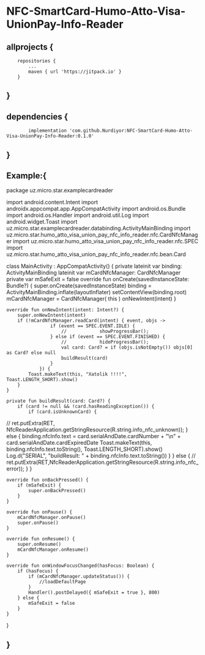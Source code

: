# NFC-SmartCard-Humo-Atto-Visa-UnionPay-Info-Reader
## allprojects {
		repositories {
			...
			maven { url 'https://jitpack.io' }
		}
## }
  
##  dependencies {
	        implementation 'com.github.Nurdiyor:NFC-SmartCard-Humo-Atto-Visa-UnionPay-Info-Reader:0.1.0'
## }
## Example:{
package uz.micro.star.examplecardreader

import android.content.Intent
import androidx.appcompat.app.AppCompatActivity
import android.os.Bundle
import android.os.Handler
import android.util.Log
import android.widget.Toast
import uz.micro.star.examplecardreader.databinding.ActivityMainBinding
import uz.micro.star.humo_atto_visa_union_pay_nfc_info_reader.nfc.CardNfcManager
import uz.micro.star.humo_atto_visa_union_pay_nfc_info_reader.nfc.SPEC
import uz.micro.star.humo_atto_visa_union_pay_nfc_info_reader.nfc.bean.Card

class MainActivity : AppCompatActivity() {
    private lateinit var binding: ActivityMainBinding
    lateinit var mCardNfcManager: CardNfcManager
    private var mSafeExit = false
    override fun onCreate(savedInstanceState: Bundle?) {
        super.onCreate(savedInstanceState)
        binding = ActivityMainBinding.inflate(layoutInflater)
        setContentView(binding.root)
        mCardNfcManager =
                CardNfcManager(
                        this
                )
        onNewIntent(intent)
    }

    override fun onNewIntent(intent: Intent?) {
        super.onNewIntent(intent)
        if (!mCardNfcManager.readCard(intent) { event, objs ->
                    if (event == SPEC.EVENT.IDLE) {
                        //            showProgressBar();
                    } else if (event == SPEC.EVENT.FINISHED) {
                        //            hideProgressBar();
                        val card: Card? = if (objs.isNotEmpty()) objs[0] as Card? else null
                        buildResult(card)
                    }
                }) {
            Toast.makeText(this, "Xatolik !!!!", Toast.LENGTH_SHORT).show()
        }
    }

    private fun buildResult(card: Card?) {
        if (card != null && !card.hasReadingException()) {
            if (card.isUnknownCard) {
//    ret.putExtra(RET, NfcReaderApplication.getStringResource(R.string.info_nfc_unknown));
            } else {
                binding.nfcInfo.text =
                        card.serialAndDate.cardNumber + "\n" + card.serialAndDate.cardExpiredDate
                Toast.makeText(this, binding.nfcInfo.text.toString(), Toast.LENGTH_SHORT).show()
                Log.d("SERIAL", "buildResult: " +  binding.nfcInfo.text.toString())
            }
        } else {
//            ret.putExtra(RET,NfcReaderApplication.getStringResource(R.string.info_nfc_error));
        }
    }

    override fun onBackPressed() {
        if (mSafeExit) {
            super.onBackPressed()
        }
    }

    override fun onPause() {
        mCardNfcManager.onPause()
        super.onPause()
    }

    override fun onResume() {
        super.onResume()
        mCardNfcManager.onResume()
    }

    override fun onWindowFocusChanged(hasFocus: Boolean) {
        if (hasFocus) {
            if (mCardNfcManager.updateStatus()) {
                //loadDefaultPage
            }
            Handler().postDelayed({ mSafeExit = true }, 800)
        } else {
            mSafeExit = false
        }
    }
}
## }
